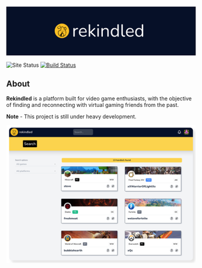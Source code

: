 ![banner](docs/assets/banner.png)

![Site Status](https://img.shields.io/badge/Site%20Status-WIP-yellow?style=for-the-badge)&nbsp;[![Build Status](https://img.shields.io/github/workflow/status/rekindled-io/rekindled/rekindled%20CI?style=for-the-badge)](https://github.com/rekindled-io/rekindled/actions)

## About

**Rekindled** is a platform built for video game enthusiasts, with the objective of finding and reconnecting with virtual gaming friends from the past.

**Note** - This project is still under heavy development.

![sample](docs/assets/sample.png)
